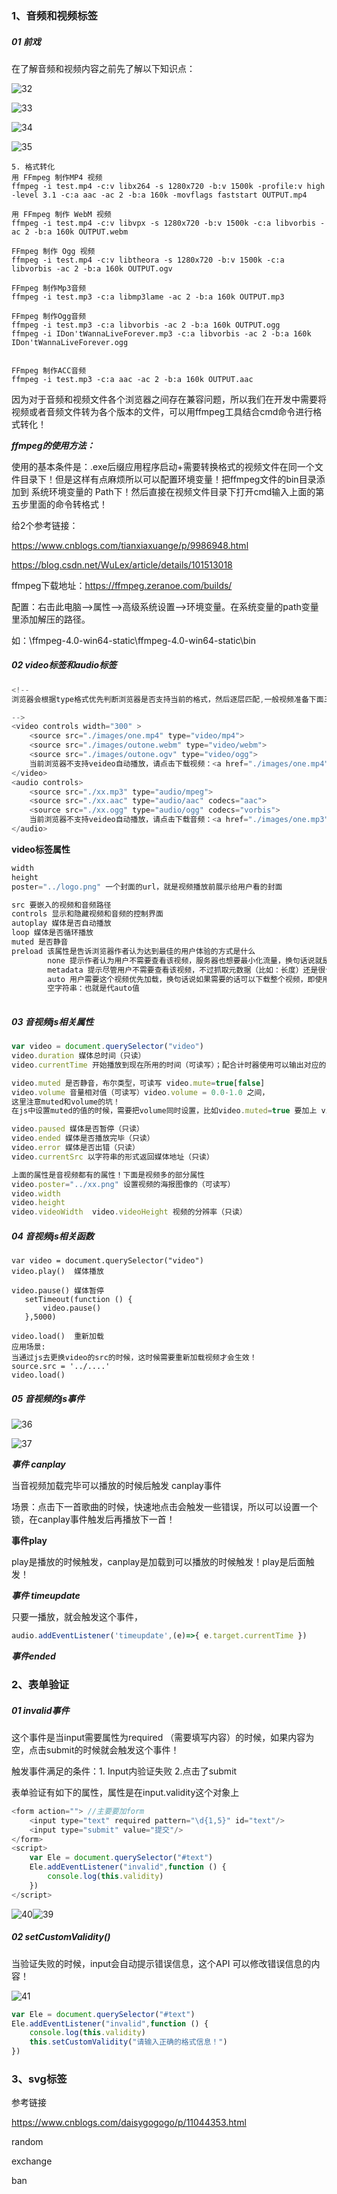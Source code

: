 ### 1、音频和视频标签

##### 01 前戏

在了解音频和视频内容之前先了解以下知识点：



![32](..\images\32.png)



![33](..\images\33.png)

![34](..\images\34.png)

![35](..\images\35.png)

````
5. 格式转化
用 FFmpeg 制作MP4 视频
ffmpeg -i test.mp4 -c:v libx264 -s 1280x720 -b:v 1500k -profile:v high -level 3.1 -c:a aac -ac 2 -b:a 160k -movflags faststart OUTPUT.mp4

用 FFmpeg 制作 WebM 视频
ffmpeg -i test.mp4 -c:v libvpx -s 1280x720 -b:v 1500k -c:a libvorbis -ac 2 -b:a 160k OUTPUT.webm

FFmpeg 制作 Ogg 视频
ffmpeg -i test.mp4 -c:v libtheora -s 1280x720 -b:v 1500k -c:a libvorbis -ac 2 -b:a 160k OUTPUT.ogv

FFmpeg 制作Mp3音频
ffmpeg -i test.mp3 -c:a libmp3lame -ac 2 -b:a 160k OUTPUT.mp3

FFmpeg 制作Ogg音频
ffmpeg -i test.mp3 -c:a libvorbis -ac 2 -b:a 160k OUTPUT.ogg
ffmpeg -i IDon'tWannaLiveForever.mp3 -c:a libvorbis -ac 2 -b:a 160k IDon'tWannaLiveForever.ogg


FFmpeg 制作ACC音频
ffmpeg -i test.mp3 -c:a aac -ac 2 -b:a 160k OUTPUT.aac
````

因为对于音频和视频文件各个浏览器之间存在兼容问题，所以我们在开发中需要将视频或者音频文件转为各个版本的文件，可以用ffmpeg工具结合cmd命令进行格式转化！

***ffmpeg的使用方法：***

使用的基本条件是：.exe后缀应用程序启动+需要转换格式的视频文件在同一个文件目录下！但是这样有点麻烦所以可以配置环境变量！把ffmpeg文件的bin目录添加到 系统环境变量的 Path下！然后直接在视频文件目录下打开cmd输入上面的第五步里面的命令转格式！

给2个参考链接：

<https://www.cnblogs.com/tianxiaxuange/p/9986948.html>

<https://blog.csdn.net/WuLex/article/details/101513018>

ffmpeg下载地址：https://ffmpeg.zeranoe.com/builds/

配置：右击此电脑——>属性——>高级系统设置——>环境变量。在系统变量的path变量里添加解压的路径。

如：\ffmpeg-4.0-win64-static\ffmpeg-4.0-win64-static\bin

##### 02 video标签和audio标签

```js
<!--
浏览器会根据type格式优先判断浏览器是否支持当前的格式，然后逐层匹配,一般视频准备下面三种格式。

-->
<video controls width="300" >
    <source src="./images/one.mp4" type="video/mp4">
    <source src="./images/outone.webm" type="video/webm">
    <source src="./images/outone.ogv" type="video/ogg">
    当前浏览器不支持veideo自动播放，请点击下载视频：<a href="./images/one.mp4">下载视频</a>
</video>
<audio controls>
    <source src="./xx.mp3" type="audio/mpeg">
    <source src="./xx.aac" type="audio/aac" codecs="aac">
    <source src="./xx.ogg" type="audio/ogg" codecs="vorbis">
    当前浏览器不支持veideo自动播放，请点击下载音频：<a href="./images/one.mp3">下载音频</a>
</audio>
```

**video标签属性**

````js
width 
height
poster="../logo.png" 一个封面的url，就是视频播放前展示给用户看的封面

src 要嵌入的视频和音频路径
controls 显示和隐藏视频和音频的控制界面
autoplay 媒体是否自动播放
loop 媒体是否循环播放
muted 是否静音
preload 该属性是告诉浏览器作者认为达到最佳的用户体验的方式是什么
		none 提示作者认为用户不需要查看该视频，服务器也想要最小化流量，换句话说就是提醒浏览器该视频不需要缓存；等用户点击播放的时候再去获取视频！
        metadata 提示尽管用户不需要查看该视频，不过抓取元数据（比如：长度）还是很合理的；在用户不点击播放的时候，先获取一些播放界面海报的信息！（一般使用这个默认值）
        auto 用户需要这个视频优先加载，换句话说如果需要的话可以下载整个视频，即使用户不一定会用它
        空字符串：也就是代auto值
        
````

##### 03 音视频js相关属性

````js
var video = document.querySelector("video")
video.duration 媒体总时间（只读）
video.currentTime 开始播放到现在所用的时间（可读写）；配合计时器使用可以输出对应的值

video.muted 是否静音，布尔类型，可读写 video.mute=true[false]
video.volume 音量相对值（可读写）video.volume = 0.0-1.0 之间，
这里注意muted和volume的坑！
在js中设置muted的值的时候，需要把volume同时设置，比如video.muted=true 要加上 video.volume=0

video.paused 媒体是否暂停（只读） 
video.ended 媒体是否播放完毕（只读） 
video.error 媒体是否出错（只读） 
video.currentSrc 以字符串的形式返回媒体地址（只读） 

上面的属性是音视频都有的属性！下面是视频多的部分属性
video.poster="../xx.png" 设置视频的海报图像的（可读写）
video.width 
video.height
video.videoWidth  video.videoHeight 视频的分辨率（只读） 
````

##### 04 音视频js相关函数

````
var video = document.querySelector("video")
video.play()  媒体播放

video.pause() 媒体暂停
   setTimeout(function () {
       video.pause()
   },5000)
   
video.load()  重新加载
应用场景:
当通过js去更换video的src的时候，这时候需要重新加载视频才会生效！
source.src = '../....'
video.load()
````



##### 05 音视频的js事件

<img src="..\images\36.png" alt="36" style="zoom:100%;" />

![37](..\images\37.png)



***事件 canplay***

当音视频加载完毕可以播放的时候后触发 canplay事件

场景：点击下一首歌曲的时候，快速地点击会触发一些错误，所以可以设置一个锁，在canplay事件触发后再播放下一首！

**事件play**

play是播放的时候触发，canplay是加载到可以播放的时候触发！play是后面触发！

***事件 timeupdate***

只要一播放，就会触发这个事件，

````js
audio.addEventListener('timeupdate',(e)=>{ e.target.currentTime })
````



***事件ended***



### 2、表单验证

##### 01 invalid事件

这个事件是当input需要属性为required （需要填写内容）的时候，如果内容为空，点击submit的时候就会触发这个事件！

触发事件满足的条件：1. Input内验证失败 2.点击了submit

表单验证有如下的属性，属性是在input.validity这个对象上

```js
<form action=""> //主要要加form
    <input type="text" required pattern="\d{1,5}" id="text"/>
    <input type="submit" value="提交"/>
</form>
<script>
    var Ele = document.querySelector("#text")
    Ele.addEventListener("invalid",function () {
        console.log(this.validity)
    })
</script>
```



![40](..\images\40.png)![39](..\images\39.png)

##### 02 setCustomValidity() 

当验证失败的时候，input会自动提示错误信息，这个API 可以修改错误信息的内容！

![41](..\images\41.png)

```js
var Ele = document.querySelector("#text")
Ele.addEventListener("invalid",function () {
    console.log(this.validity)
    this.setCustomValidity("请输入正确的格式信息！")
})
```



### 3、svg标签

参考链接

https://www.cnblogs.com/daisygogogo/p/11044353.html

random

exchange  

ban